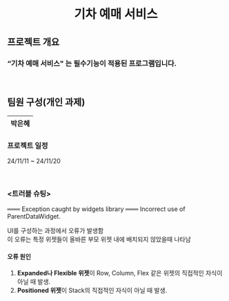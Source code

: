 <h1 align="center">
기차 예매 서비스
</h1>

## 프로젝트 개요

### “기차 예매 서비스" 는 필수기능이 적용된 프로그램입니다.

<br/>

## 팀원 구성(개인 과제)

| **박은혜** |
| :--------: |

### 프로젝트 일정

24/11/11 ~ 24/11/20

<br/>

### <트러블 슈팅>

═══ Exception caught by widgets library ═══
Incorrect use of ParentDataWidget.

UI를 구성하는 과정에서 오류가 발생함 <br>
이 오류는 특정 위젯들이 올바른 부모 위젯 내에 배치되지 않았을때 나타남

#### 오류 원인

1. <b>Expanded나 Flexible 위젯</b>이 Row, Column, Flex 같은 위젯의 직접적인 자식이 아닐 때 발생.
2. <b>Positioned 위젯</b>이 Stack의 직접적인 자식이 아닐 때 발생.
